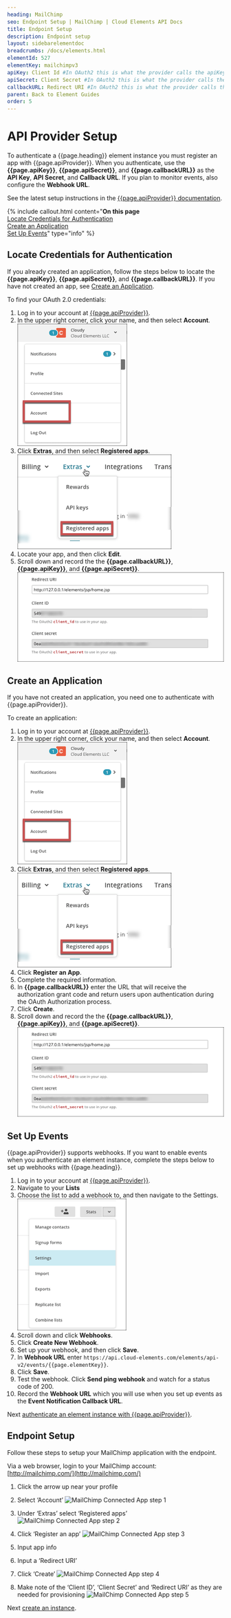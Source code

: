 ```yaml
---
heading: MailChimp
seo: Endpoint Setup | MailChimp | Cloud Elements API Docs
title: Endpoint Setup
description: Endpoint setup
layout: sidebarelementdoc
breadcrumbs: /docs/elements.html
elementId: 527
elementKey: mailchimpv3
apiKey: Client Id #In OAuth2 this is what the provider calls the apiKey, like Client ID, Consumer Key, API Key, or just Key
apiSecret: Client Secret #In OAuth2 this is what the provider calls the apiSecret, like Client Secret, Consumer Secret, API Secret, or just Secret
callbackURL: Redirect URI #In OAuth2 this is what the provider calls the callbackURL, like Redirect URL, App URL, or just Callback URLparent: Back to Element Guides
parent: Back to Element Guides
order: 5
---
```


# API Provider Setup

To authenticate a {{page.heading}} element instance you must register an app with {{page.apiProvider}}. When you authenticate, use the **{{page.apiKey}}**, **{{page.apiSecret}}**, and **{{page.callbackURL}}** as the **API Key**, **API Secret**, and **Callback URL**.  If you plan to monitor events, also configure the **Webhook URL**.

See the latest setup instructions in the [{{page.apiProvider}} documentation](https://developer.mailchimp.com/documentation/mailchimp/reference/authorized-apps/).

{% include callout.html content="<strong>On this page</strong></br><a href=#locate-credentials-for-authentication>Locate Credentials for Authentication</a></br><a href=#create-an-application>Create an Application</a></br><a href=#set-up-events>Set Up Events</a>" type="info" %}

## Locate Credentials for Authentication

If you already created an application, follow the steps below to locate the **{{page.apiKey}}**, **{{page.apiSecret}}**, and **{{page.callbackURL}}**. If you have not created an app, see [Create an Application](#create-an-application).

To find your OAuth 2.0 credentials:

1. Log in to your account at [{{page.apiProvider}}](mailchimp.com).
2. In the upper right corner, click your name, and then select **Account**.
![Account](img/account.png)
3. Click **Extras**, and then select **Registered apps**.
![Registered Apps](img/registerd.png)
4. Locate your app, and then click **Edit**.
2. Scroll down and record the the **{{page.callbackURL}}**, **{{page.apiKey}}**, and **{{page.apiSecret}}**.
![Key secret and URL](img/mailchimp-creds.png)

## Create an Application

If you have not created an application, you need one to authenticate with {{page.apiProvider}}.

To create an application:

1. Log in to your account at [{{page.apiProvider}}](mailchimp.com).
2. In the upper right corner, click your name, and then select **Account**.
![Account](img/account.png)
3. Click **Extras**, and then select **Registered apps**.
![Registered Apps](img/registerd.png)
2. Click **Register an App**.
3. Complete the required information.
4. In **{{page.callbackURL}}** enter the URL that will receive the authorization grant code and return users upon authentication during the OAuth Authorization process.
4. Click **Create**.
2. Scroll down and record the the **{{page.callbackURL}}**, **{{page.apiKey}}**, and **{{page.apiSecret}}**.
![Key secret and URL](img/mailchimp-creds.png)

## Set Up Events

{{page.apiProvider}} supports webhooks. If you want to enable events when you authenticate an element instance, complete the steps below to set up webhooks with {{page.heading}}.

1. Log in to your account at [{{page.apiProvider}}](mailchimp.com).
2. Navigate to your **Lists**
3. Choose the list to add a webhook to, and then navigate to the Settings.
![Settings](img/settings.png)
4. Scroll down and click **Webhooks**.
5. Click **Create New Webhook**.
6. Set up your webhook, and then click **Save**.
3. In **Webhook URL** enter `https://api.cloud-elements.com/elements/api-v2/events/{{page.elementKey}}`.
4. Click **Save**.
5. Test the webhook. Click **Send ping webhook** and watch for a status code of 200.
6. Record the **Webhook URL** which you will use when you set up events as the **Event Notification Callback URL**.

Next [authenticate an element instance with {{page.apiProvider}}](authenticate.html).


## Endpoint Setup

Follow these steps to setup your MailChimp application with the endpoint.

Via a web browser, login to your MailChimp account:
[http://mailchimp.com/](http://mailchimp.com/)

1. Click the arrow up near your profile

2. Select ‘Account’
![MailChimp Connected App step 1](http://cloud-elements.com/wp-content/uploads/2016/01/MailchimpAPI1.png)

3. Under ‘Extras’ select ‘Registered apps’
![MailChimp Connected App step 2](http://cloud-elements.com/wp-content/uploads/2016/01/MailchimpAPI2.png)

4. Click ‘Register an app’
![MailChimp Connected App step 3](http://cloud-elements.com/wp-content/uploads/2016/01/MailchimpAPI3.png)

5. Input app info

6. Input a ‘Redirect URI’

7. Click ‘Create’
![MailChimp Connected App step 4](http://cloud-elements.com/wp-content/uploads/2016/01/MailchimpAPI4.png)

8. Make note of the ‘Client ID’, ‘Client Secret’ and ‘Redirect URI’ as they are needed for provisioning
![MailChimp Connected App step 5](http://cloud-elements.com/wp-content/uploads/2016/01/MailchimpAPI5.png)

Next [create an instance](mailchimp-create-instance.html).
